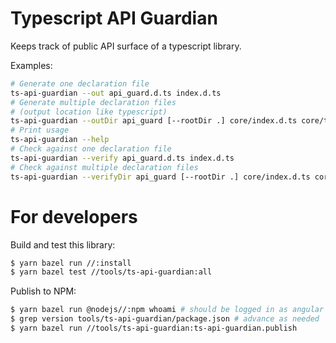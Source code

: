 # Typescript API Guardian

Keeps track of public API surface of a typescript library.

Examples:

```sh
# Generate one declaration file
ts-api-guardian --out api_guard.d.ts index.d.ts
# Generate multiple declaration files
# (output location like typescript)
ts-api-guardian --outDir api_guard [--rootDir .] core/index.d.ts core/testing.d.ts
# Print usage
ts-api-guardian --help
# Check against one declaration file
ts-api-guardian --verify api_guard.d.ts index.d.ts
# Check against multiple declaration files
ts-api-guardian --verifyDir api_guard [--rootDir .] core/index.d.ts core/testing.d.ts
```

# For developers

Build and test this library:

```sh
$ yarn bazel run //:install
$ yarn bazel test //tools/ts-api-guardian:all
```

Publish to NPM:

```sh
$ yarn bazel run @nodejs//:npm whoami # should be logged in as angular
$ grep version tools/ts-api-guardian/package.json # advance as needed
$ yarn bazel run //tools/ts-api-guardian:ts-api-guardian.publish
```
